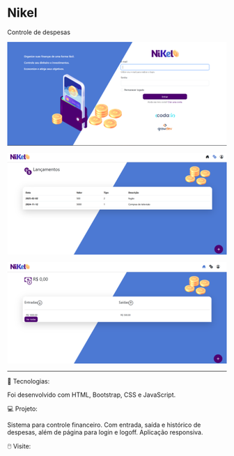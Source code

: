 <h1>Nikel</h1>
Controle de despesas

![indeximg](./assets/images/indeximg.png)  
 
![homeimg](./assets/images/homeimg.png)  

![transactionsimg](./assets/images/transactionsimg.png)  
 <hr>


🚀 Tecnologias:
<p>
  Foi desenvolvido com HTML, Bootstrap, CSS e JavaScript.
</p>

💻 Projeto:

<p>
  Sistema para controle financeiro. Com entrada, saída e histórico de despesas, além de página para login e logoff. Aplicação responsiva.
</p>

🖱️ Visite:
